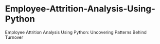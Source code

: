 # Employee-Attrition-Analysis-Using-Python
Employee Attrition Analysis Using Python: Uncovering Patterns Behind Turnover
